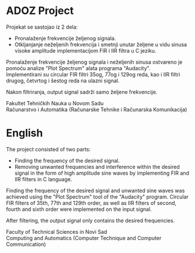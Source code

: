 # ADOZ Project

Projekat se sastojao iz 2 dela: </br>
- Pronalaženje frekvencije željenog signala.
- Otkljanjanje neželjenih frekvencija i smetnji unutar željene u vidu sinusa visoke amplitude implementacijom FIR i IIR filtra u C jeziku.

Pronalaženje frekvencije željenog signala i neželjenih sinusa ostvareno je pomoću analize "Plot Spectrum" alata programa "Audacity". </br>
Implementirani su circular FIR filtri 35og, 77og i 129og reda, kao i IIR filtri drugog, četvrtog i šestog reda na ulazni signal.

Nakon filtriranja, output signal sadrži samo željene frekvencije.

Fakultet Tehničkih Nauka u Novom Sadu </br>
Računarstvo i Automatika (Računarske Tehnike i Računarska Komunikacija)
# English
The project consisted of two parts:</br>
- Finding the frequency of the desired signal.
- Removing unwanted frequencies and interference within the desired signal in the form of high amplitude sine waves by implementing FIR and IIR filters in C language.

Finding the frequency of the desired signal and unwanted sine waves was achieved using the "Plot Spectrum" tool of the "Audacity" program.
Circular FIR filters of 35th, 77th and 129th order, as well as IIR filters of second, fourth and sixth order were implemented on the input signal.

After filtering, the output signal only contains the desired frequencies.


Faculty of Technical Sciences in Novi Sad </br>
Computing and Automatics (Computer Technique and Computer Communication)
